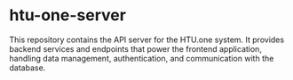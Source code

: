 # htu-one-server
This repository contains the API server for the HTU.one system. It provides backend services and endpoints that power the frontend application, handling data management, authentication, and communication with the database.
